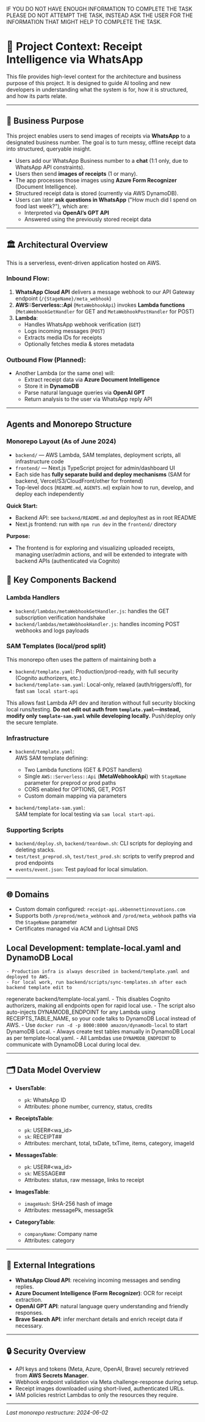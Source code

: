 IF YOU DO NOT HAVE ENOUGH INFORMATION TO COMPLETE THE TASK PLEASE DO NOT ATTEMPT THE TASK, INSTEAD ASK THE USER FOR THE INFORMATION THAT MIGHT HELP TO COMPLETE THE TASK.

# 📘 Project Context: Receipt Intelligence via WhatsApp

This file provides high-level context for the architecture and business purpose of this project. It is designed to guide AI tooling and new developers in understanding what the system is for, how it is structured, and how its parts relate.

---

## 🧠 Business Purpose

This project enables users to send images of receipts via **WhatsApp** to a designated business number. The goal is to turn messy, offline receipt data into structured, queryable insight.

- Users add our WhatsApp Business number to a **chat** (1:1 only, due to WhatsApp API constraints).
- Users then send **images of receipts** (1 or many).
- The app processes those images using **Azure Form Recognizer** (Document Intelligence).
- Structured receipt data is stored (currently via AWS DynamoDB).
- Users can later **ask questions in WhatsApp** ("How much did I spend on food last week?"), which are:
  - Interpreted via **OpenAI’s GPT API**
  - Answered using the previously stored receipt data

---

## 🏛️ Architectural Overview

This is a serverless, event-driven application hosted on AWS.

### Inbound Flow:
1. **WhatsApp Cloud API** delivers a message webhook to our API Gateway endpoint (`/{StageName}/meta_webhook`)
2. **AWS::Serverless::Api** (`MetaWebhookApi`) invokes **Lambda functions** (`MetaWebhookGetHandler` for GET and `MetaWebhookPostHandler` for POST)
3. **Lambda**:
   - Handles WhatsApp webhook verification (`GET`)
   - Logs incoming messages (`POST`)
   - Extracts media IDs for receipts
   - Optionally fetches media & stores metadata

### Outbound Flow (Planned):
- Another Lambda (or the same one) will:
  - Extract receipt data via **Azure Document Intelligence**
  - Store it in **DynamoDB**
  - Parse natural language queries via **OpenAI GPT**
  - Return analysis to the user via WhatsApp reply API

---
## Agents and Monorepo Structure

### Monorepo Layout (As of June 2024)

- `backend/` — AWS Lambda, SAM templates, deployment scripts, all infrastructure code
- `frontend/` — Next.js TypeScript project for admin/dashboard UI
- Each side has **fully separate build and deploy mechanisms** (SAM for backend, Vercel/S3/CloudFront/other for frontend)
- Top-level docs (`README.md`, `AGENTS.md`) explain how to run, develop, and deploy each independently

**Quick Start:**
- Backend API: see `backend/README.md` and deploy/test as in root README
- Next.js frontend: run with `npm run dev` in the `frontend/` directory

**Purpose:**
- The frontend is for exploring and visualizing uploaded receipts, managing user/admin actions, and will be extended to integrate with backend APIs (authenticated via Cognito)

## 🧱 Key Components Backend
### Lambda Handlers
- `backend/lambdas/metaWebhookGetHandler.js`: handles the GET subscription verification handshake
- `backend/lambdas/metaWebhookHandler.js`: handles incoming POST webhooks and logs payloads

### SAM Templates (local/prod split)

This monorepo often uses the pattern of maintaining both a

- `backend/template.yaml`: Production/prod-ready, with full security (Cognito authorizers, etc.)
- `backend/template-sam.yaml`: Local-only, relaxed (auth/triggers/off), for fast `sam local start-api`

This allows fast Lambda API dev and iteration without full security blocking local runs/testing. **Do not edit out auth from `template.yaml`—instead, modify only `template-sam.yaml` while developing locally.** Push/deploy only the secure template.

### Infrastructure
- `backend/template.yaml`:  
  AWS SAM template defining:
  - Two Lambda functions (GET & POST handlers)
  - Single `AWS::Serverless::Api` (**MetaWebhookApi**) with `StageName` parameter for preprod or prod paths
  - CORS enabled for OPTIONS, GET, POST
  - Custom domain mapping via parameters

- `backend/template-sam.yaml`:  
  SAM template for local testing via `sam local start-api`.

### Supporting Scripts
- `backend/deploy.sh`, `backend/teardown.sh`: CLI scripts for deploying and deleting stacks.
- `test/test_preprod.sh`, `test/test_prod.sh`: scripts to verify preprod and prod endpoints
- `events/event.json`: Test payload for local simulation.

---

## 🌐 Domains
- Custom domain configured: `receipt-api.ukbennettinnovations.com`
- Supports both `/preprod/meta_webhook` and `/prod/meta_webhook` paths via the `StageName` parameter
- Certificates managed via ACM and Lightsail DNS

## Local Development: template-local.yaml and DynamoDB Local

    - Production infra is always described in backend/template.yaml and deployed to AWS.
    - For local work, run backend/scripts/sync-templates.sh after each backend template edit to
regenerate backend/template-local.yaml.
      - This disables Cognito authorizers, making all endpoints open for rapid local use.
      - The script also auto-injects DYNAMODB_ENDPOINT for any Lambda using RECEIPTS_TABLE_NAME, 
so your code talks to DynamoDB Local instead of AWS.
    - Use `docker run -d -p 8000:8000 amazon/dynamodb-local` to start DynamoDB Local.
    - Always create test tables manually in DynamoDB Local as per template-local.yaml.
    - All Lambdas use `DYNAMODB_ENDPOINT` to communicate with DynamoDB Local during local dev.

---

## 🗂️ Data Model Overview

- **UsersTable**:
  - `pk`: WhatsApp ID
  - Attributes: phone number, currency, status, credits

- **ReceiptsTable**:
  - `pk`: USER#<wa_id>
  - `sk`: RECEIPT#<timestamp>#<amount>
  - Attributes: merchant, total, txDate, txTime, items, category, imageId

- **MessagesTable**:
  - `pk`: USER#<wa_id>
  - `sk`: MESSAGE#<timestamp>#<messageId>
  - Attributes: status, raw message, links to receipt

- **ImagesTable**:
  - `imageHash`: SHA-256 hash of image
  - Attributes: messagePk, messageSk

- **CategoryTable**:
  - `companyName`: Company name
  - Attributes: category

---

## 🔗 External Integrations

- **WhatsApp Cloud API**: receiving incoming messages and sending replies.
- **Azure Document Intelligence (Form Recognizer)**: OCR for receipt extraction.
- **OpenAI GPT API**: natural language query understanding and friendly responses.
- **Brave Search API**: infer merchant details and enrich receipt data if necessary.

---

## 🔒 Security Overview

- API keys and tokens (Meta, Azure, OpenAI, Brave) securely retrieved from **AWS Secrets Manager**.
- Webhook endpoint validation via Meta challenge-response during setup.
- Receipt images downloaded using short-lived, authenticated URLs.
- IAM policies restrict Lambdas to only the resources they require.

---

_Last monorepo restructure: 2024-06-02_